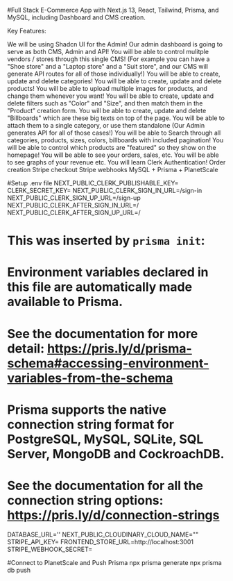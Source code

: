 #Full Stack E-Commerce App with Next.js 13, React, Tailwind, Prisma, and MySQL, including Dashboard and CMS creation.

Key Features:

We will be using Shadcn UI for the Admin!
Our admin dashboard is going to serve as both CMS, Admin and API!
You will be able to control mulitple vendors / stores through this single CMS! (For example you can have a "Shoe store" and a "Laptop store" and a "Suit store", and our CMS will generate API routes for all of those individually!)
You will be able to create, update and delete categories!
You will be able to create, update and delete products!
You will be able to upload multiple images for products, and change them whenever you want!
You will be able to create, update and delete filters such as "Color" and "Size", and then match them in the "Product" creation form.
You will be able to create, update and delete "Billboards" which are these big texts on top of the page. You will be able to attach them to a single category, or use them standalone (Our Admin generates API for all of those cases!)
You will be able to Search through all categories, products, sizes, colors, billboards with included pagination!
You will be able to control which products are "featured" so they show on the homepage!
You will be able to see your orders, sales, etc.
You will be able to see graphs of your revenue etc.
You will learn Clerk Authentication!
Order creation
Stripe checkout
Stripe webhooks
MySQL + Prisma + PlanetScale

#Setup .env file
NEXT_PUBLIC_CLERK_PUBLISHABLE_KEY=
CLERK_SECRET_KEY=
NEXT_PUBLIC_CLERK_SIGN_IN_URL=/sign-in
NEXT_PUBLIC_CLERK_SIGN_UP_URL=/sign-up
NEXT_PUBLIC_CLERK_AFTER_SIGN_IN_URL=/
NEXT_PUBLIC_CLERK_AFTER_SIGN_UP_URL=/

# This was inserted by `prisma init`:
# Environment variables declared in this file are automatically made available to Prisma.
# See the documentation for more detail: https://pris.ly/d/prisma-schema#accessing-environment-variables-from-the-schema

# Prisma supports the native connection string format for PostgreSQL, MySQL, SQLite, SQL Server, MongoDB and CockroachDB.
# See the documentation for all the connection string options: https://pris.ly/d/connection-strings

DATABASE_URL=''
NEXT_PUBLIC_CLOUDINARY_CLOUD_NAME=""
STRIPE_API_KEY=
FRONTEND_STORE_URL=http://localhost:3001
STRIPE_WEBHOOK_SECRET=


#Connect to PlanetScale and Push Prisma
npx prisma generate
npx prisma db push
